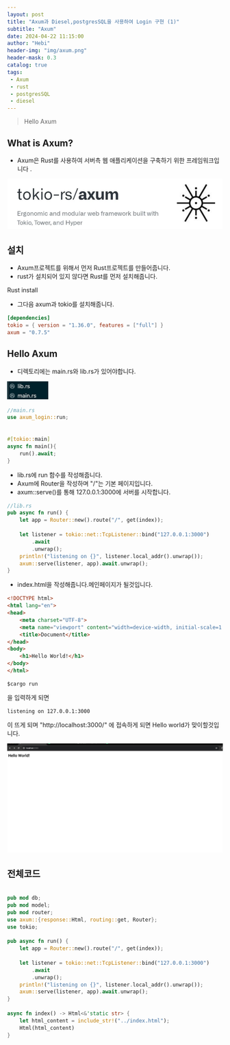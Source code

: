 ```yaml
---
layout: post
title: "Axum과 Diesel,postgresSQL을 사용하여 Login 구현 (1)"
subtitle: "Axum"
date: 2024-04-22 11:15:00
author: "Hebi"
header-img: "img/axum.png"
header-mask: 0.3
catalog: true
tags:
 - Axum
 - rust
 - postgresSQL
 - diesel
---
```

> Hello Axum


## What is Axum?
- Axum은 Rust를 사용하여 서버측 웹 애플리케이션을 구축하기 위한 프레임워크입니다 .
<img src="/img/axum.png" />

## 설치

- Axum프로젝트를 위해서 먼저 Rust프로젝트를 만들어줍니다.
- rust가 설치되어 있지 않다면 Rust를 먼저 설치해줍니다.

<a src="https://www.rust-lang.org/tools/install">Rust install</a>

- 그다음 axum과 tokio를 설치해줍니다.


```toml
[dependencies]
tokio = { version = "1.36.0", features = ["full"] }
axum = "0.7.5"
```


## Hello Axum

- 디렉토리에는 main.rs와 lib.rs가 있어야합니다.

<img src="/img/axum2.png" />


```rust
//main.rs
use axum_login::run;


#[tokio::main]
async fn main(){
    run().await;
}

```
- lib.rs에 run 함수를 작성해줍니다.
- Axum에 Router을 작성하며 "/"는 기본 페이지입니다.
- axum::serve()를 통해 127.0.0.1:3000에 서버를 시작합니다.

```rust
//lib.rs
pub async fn run() {
    let app = Router::new().route("/", get(index));

    let listener = tokio::net::TcpListener::bind("127.0.0.1:3000")
        .await
        .unwrap();
    println!("listening on {}", listener.local_addr().unwrap());
    axum::serve(listener, app).await.unwrap();
}
```


- index.html을 작성해줍니다.메인페이지가 될것입니다.


```html
<!DOCTYPE html>
<html lang="en">
<head>
    <meta charset="UTF-8">
    <meta name="viewport" content="width=device-width, initial-scale=1.0">
    <title>Document</title>
</head>
<body>
    <h1>Hello World!</h1>
</body>
</html>
```

```
$cargo run
```

을 입력하게 되면 


```
listening on 127.0.0.1:3000
```

이 뜨게 되며 "http://localhost:3000/" 에 접속하게 되면 Hello world가 맞이할것입니다.

<img src="/img/axum3.png" />



## 전체코드

```rust

pub mod db;
pub mod model;
pub mod router;
use axum::{response::Html, routing::get, Router};
use tokio;

pub async fn run() {
    let app = Router::new().route("/", get(index));

    let listener = tokio::net::TcpListener::bind("127.0.0.1:3000")
        .await
        .unwrap();
    println!("listening on {}", listener.local_addr().unwrap());
    axum::serve(listener, app).await.unwrap();
}

async fn index() -> Html<&'static str> {
    let html_content = include_str!("../index.html");
    Html(html_content)
}


```
